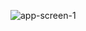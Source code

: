 ![app-screen-1](https://user-images.githubusercontent.com/42119454/63462730-ffe5a000-c474-11e9-8af5-2afe445a77f1.png)
